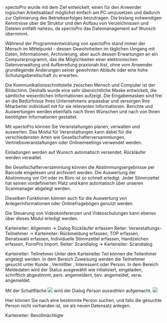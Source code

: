 xpectoPro wurde mit dem Ziel entwickelt, einen für den Anwender logischen Arbeitsablauf möglichst einfach am PC umzusetzen und dadurch zur Optimierung des Betriebserfolges beizutragen. Die bislang notwendigen Kenntnisse über die Struktur und den Aufbau von Verzeichnissen und Dateien entfällt nahezu, da xpectoPro das Dateimanagement auf Wunsch übernimmt.

Während der Programmentwicklung von xpectoPro stand immer der Mensch im Mittelpunkt - dessen Gewohnheiten im täglichen Umgang mit Daten, Informationen, Archivierung, aber auch dessen Erwartungen an ein Computerprogramm, das die Möglichkeiten einer elektronischen Datenverwaltung und Aufbereitung praxisnah löst, ohne vom Anwender grundlegende Änderungen seiner gewohnten Abläufe oder eine hohe Schulungsbereitschaft zu erwarten.

Die Kommunikationsschnittstelle zwischen Mensch und Computer ist der Bildschirm. Deshalb wurde eine sehr übersichtliche Maske entwickelt, die sämtliche wesentlichen Informationen aufzeigt. Die Eingabemasken sind frei an die Bedürfnisse Ihres Unternehmens anpassbar und versorgen Ihre Mitarbeiter individuell mit für sie relevanten Informationen. Berichte und Auswertungen werden ebenfalls nach Ihren Wünschen und nach von Ihnen benötigten Informationen gestaltet.

Mit xpectoPro können Sie Veranstaltungen planen, verwalten und auswerten. Das Modul für Veranstaltungen kann dabei für die verschiedensten Arten wie Gesellschafterversammlungen, Vertriebsveranstaltungen oder Onlinemeetings verwendet werden.

Einladungen werden auf Wunsch automatisch versendet. Rückläufer werden verwaltet.

Bei Gesellschafterversammlung können die Abstimmungsergebnisse per Barcode eingelesen und archiviert werden. Die Auswertung der Abstimmung vor Ort oder im Büro ist so schnell erledigt. Jeder Stimmzettel hat seinen vordefinierten Platz und kann automatisch über unseren Scanmanager abgelegt werden.

Dieselben Funktionen können auch für die Auswertung von Anlegerinformationen oder Onlinefragebögen genutzt werden.

Die Steuerung von Videokonferenzen und Videoschulungen kann ebenso über dieses Modul erledigt werden.

Karteireiter: Allgemein → Dialog Rückläufer erfassen
										 Reiter: Veranstaltungs-Teilnehmer → Karteireiter: Rückmeldung erfassen, TOP erfassen, Beiratswahl erfassen, Individuelle Stimmzettel erfassen, Handzeichen erfassen, FormPro Import.
										 Reiter: Scandialog → Karteireiter: Scandialog
										 
Karteireiter: Teilnehmer
Unter dem Karteireiter Teil können die Teilenhmer angelegt werden. In dem Bereich Zuweisung werden die Teilnehmer gesucht unter Kunde , Vermittler , Interessent oder Person.
In dem Bereich Meldedaten wird der Status ausgewählt wie intialisiert, eingeladen, schriftlich abgestimmt, pers. angemeldent, bev. angemeldet, verw. angemeldet.

Mit der Schaltfläche ![](http://xpecto.github.io/docs/img/img_1426499792252.png) wird der Dialog *Person auswählen* aufgemacht. 
![](http://xpecto.github.io/docs/img/img_1426500257178.png)

Hier können Sie nach eine bestimmte Person suchen, und falls die gesuchte Person nicht vorhanden ist, sie als neuen Datensatz anlegen.

Karteireiter: Bevollmächtigte



